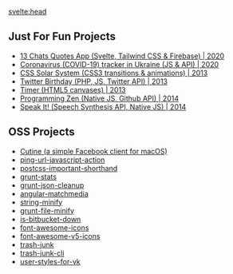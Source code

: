 <svelte:head>

  <title>Projects</title>
  <meta name="Description" content="Some of my projects" />
</svelte:head>

## Just For Fun Projects

- [13 Chats Quotes App (Svelte, Tailwind CSS &amp; Firebase) | 2020](https://13chats.soulwish.info)
- [Coronavirus (COVID-19) tracker in Ukraine (JS &amp; API) | 2020](https://coronavirus.soulwish.info)
- [CSS Solar System (CSS3 transitions &amp; animations) | 2013](https://solarsystem.soulwish.info)
- [Twitter Birthday (PHP, JS, Twitter API) | 2013](http://twitterbday.soulwish.info)
- [Timer (HTML5 canvases) | 2013](https://timer.soulwish.info)
- [Programming Zen (Native JS, Github API) | 2014](https://githubzen.soulwish.info)
- [Speak It! (Speech Synthesis API, Native JS) | 2014](https://speakit.soulwish.info)

## OSS Projects

- [Cutine (a simple Facebook client for macOS)](https://github.com/soul-wish/cutine)
- [ping-url-javascript-action](https://github.com/soul-wish/ping-url-javascript-action)
- [postcss-important-shorthand](https://github.com/soul-wish/postcss-important-shorthand)
- [grunt-stats](https://github.com/soul-wish/grunt-stats)
- [grunt-json-cleanup](https://github.com/soul-wish/grunt-json-cleanup)
- [angular-matchmedia](https://github.com/soul-wish/angular-matchmedia)
- [string-minify](https://github.com/soul-wish/string-minify)
- [grunt-file-minify](https://github.com/soul-wish/grunt-file-minify)
- [is-bitbucket-down](https://github.com/soul-wish/is-bitbucket-down)
- [font-awesome-icons](https://github.com/soul-wish/font-awesome-icons)
- [font-awesome-v5-icons](https://github.com/soul-wish/font-awesome-v5-icons)
- [trash-junk](https://github.com/soul-wish/trash-junk)
- [trash-junk-cli](https://github.com/soul-wish/trash-junk-cli)
- [user-styles-for-vk](https://github.com/soul-wish/user-styles-for-vk)
